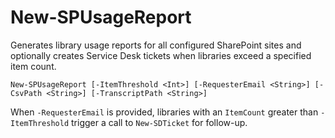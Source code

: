 # New-SPUsageReport

Generates library usage reports for all configured SharePoint sites and optionally creates Service Desk tickets when libraries exceed a specified item count.

```
New-SPUsageReport [-ItemThreshold <Int>] [-RequesterEmail <String>] [-CsvPath <String>] [-TranscriptPath <String>]
```

When `-RequesterEmail` is provided, libraries with an `ItemCount` greater than `-ItemThreshold` trigger a call to `New-SDTicket` for follow-up.
